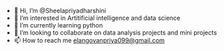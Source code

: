 - 👋 Hi, I’m @Sheelapriyadharshini
- 👀 I’m interested in Artitificial intelligence and data science
- 🌱 I’m currently learning python
- 💞️ I’m looking to collaborate on data analysis projects and mini projects
- 📫 How to reach me elangovanpriya099@gmail.com

<!---
Sheelapriyadharshini/Sheelapriyadharshini is a ✨ special ✨ repository because its `README.md` (this file) appears on your GitHub profile.
You can click the Preview link to take a look at your changes.
--->
